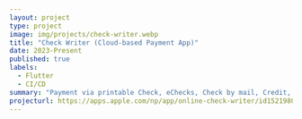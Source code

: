```yaml
---
layout: project
type: project
image: img/projects/check-writer.webp
title: "Check Writer (Cloud-based Payment App)"
date: 2023-Present
published: true
labels:
  - Flutter
  - CI/CD
summary: "Payment via printable Check, eChecks, Check by mail, Credit, Debit, ACH, Wallet-to Wallet, Wire, etc."
projecturl: https://apps.apple.com/np/app/online-check-writer/id1521980907
---
```

